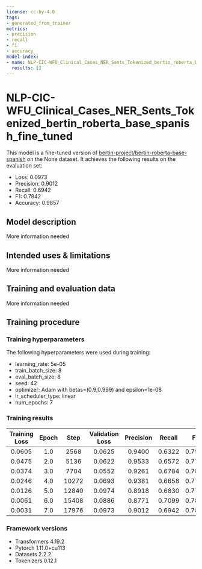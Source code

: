```yaml
---
license: cc-by-4.0
tags:
- generated_from_trainer
metrics:
- precision
- recall
- f1
- accuracy
model-index:
- name: NLP-CIC-WFU_Clinical_Cases_NER_Sents_Tokenized_bertin_roberta_base_spanish_fine_tuned
  results: []
---
```


<!-- This model card has been generated automatically according to the information the Trainer had access to. You
should probably proofread and complete it, then remove this comment. -->

# NLP-CIC-WFU_Clinical_Cases_NER_Sents_Tokenized_bertin_roberta_base_spanish_fine_tuned

This model is a fine-tuned version of [bertin-project/bertin-roberta-base-spanish](https://huggingface.co/bertin-project/bertin-roberta-base-spanish) on the None dataset.
It achieves the following results on the evaluation set:
- Loss: 0.0973
- Precision: 0.9012
- Recall: 0.6942
- F1: 0.7842
- Accuracy: 0.9857

## Model description

More information needed

## Intended uses & limitations

More information needed

## Training and evaluation data

More information needed

## Training procedure

### Training hyperparameters

The following hyperparameters were used during training:
- learning_rate: 5e-05
- train_batch_size: 8
- eval_batch_size: 8
- seed: 42
- optimizer: Adam with betas=(0.9,0.999) and epsilon=1e-08
- lr_scheduler_type: linear
- num_epochs: 7

### Training results

| Training Loss | Epoch | Step  | Validation Loss | Precision | Recall | F1     | Accuracy |
|:-------------:|:-----:|:-----:|:---------------:|:---------:|:------:|:------:|:--------:|
| 0.0605        | 1.0   | 2568  | 0.0625          | 0.9400    | 0.6322 | 0.7560 | 0.9836   |
| 0.0475        | 2.0   | 5136  | 0.0622          | 0.9533    | 0.6572 | 0.7781 | 0.9849   |
| 0.0374        | 3.0   | 7704  | 0.0552          | 0.9261    | 0.6784 | 0.7831 | 0.9855   |
| 0.0246        | 4.0   | 10272 | 0.0693          | 0.9381    | 0.6658 | 0.7788 | 0.9849   |
| 0.0126        | 5.0   | 12840 | 0.0974          | 0.8918    | 0.6830 | 0.7735 | 0.9849   |
| 0.0061        | 6.0   | 15408 | 0.0886          | 0.8771    | 0.7099 | 0.7847 | 0.9850   |
| 0.0031        | 7.0   | 17976 | 0.0973          | 0.9012    | 0.6942 | 0.7842 | 0.9857   |


### Framework versions

- Transformers 4.19.2
- Pytorch 1.11.0+cu113
- Datasets 2.2.2
- Tokenizers 0.12.1
